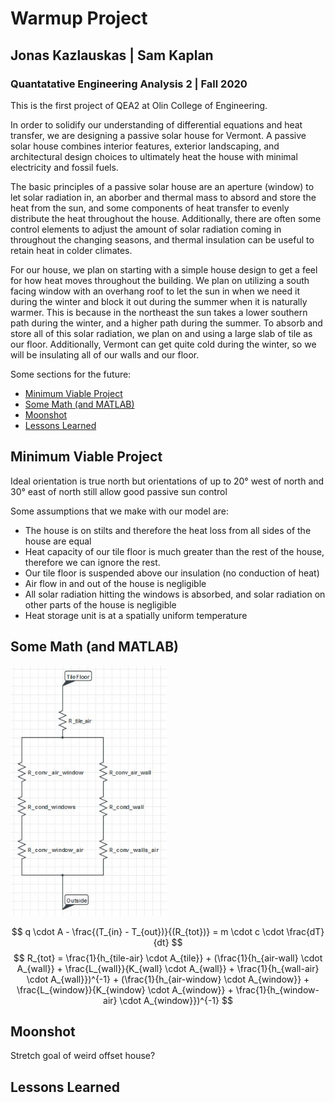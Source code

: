# Warmup Project
## Jonas Kazlauskas | Sam Kaplan
### Quantatative Engineering Analysis 2 | Fall 2020

This is the first project of QEA2 at Olin College of Engineering.


In order to solidify our understanding of differential equations and heat transfer, we are designing a passive solar house for Vermont. A passive solar house combines interior features, exterior landscaping, and architectural design choices to ultimately heat the house with minimal electricity and fossil fuels. 

The basic principles of a passive solar house are an aperture (window) to let solar radiation in, an aborber and thermal mass to absord and store the heat from the sun, and some components of heat transfer to evenly distribute the heat throughout the house. Additionally, there are often some control elements to adjust the amount of solar radiation coming in throughout the changing seasons, and thermal insulation can be useful to retain heat in colder climates.

For our house, we plan on starting with a simple house design to get a feel for how heat moves throughout the building. We plan on utilizing a south facing window with an overhang roof to let the sun in when we need it during the winter and block it out during the summer when it is naturally warmer. This is because in the northeast the sun takes a lower southern path during the winter, and a higher path during the summer. To absorb and store all of this solar radiation, we plan on and using a large slab of tile as our floor. Additionally, Vermont can get quite cold during the winter, so we will be insulating all of our walls and our floor. 


Some sections for the future:

* [Minimum Viable Project](#teleoperation)
* [Some Math (and MATLAB)](#math-and-matlab)
* [Moonshot](#driving-in-a-Square)
* [Lessons Learned](#following-a-Wall)


## Minimum Viable Project
Ideal orientation is true north but orientations of up to 20° west of north and 30° east of north still allow good passive sun control

Some assumptions that we make with our model are:
- The house is on stilts and therefore the heat loss from all sides of the house are equal
- Heat capacity of our tile floor is much greater than the rest of the house, therefore we can ignore the rest.
- Our tile floor is suspended above our insulation (no conduction of heat)
- Air flow in and out of the house is negligible
- All solar radiation hitting the windows is absorbed, and solar radiation on other parts of the house is negligible
-  Heat storage unit is at a spatially uniform temperature


## Some Math (and MATLAB)
<img src="data/figs/ResistorDiagram1.jpg"
     alt="Resistor Diagram"
     style="width:250px;height:400px;float left;"/>

$$
q \cdot A - \frac{(T_{in} - T_{out})}{(R_{tot})} = m \cdot c \cdot \frac{dT}{dt}
$$
$$
R_{tot} = \frac{1}{h_{tile-air} \cdot A_{tile}} + (\frac{1}{h_{air-wall} \cdot A_{wall}} + \frac{L_{wall}}{K_{wall} \cdot A_{wall}} + \frac{1}{h_{wall-air} \cdot A_{wall}})^{-1} + (\frac{1}{h_{air-window} \cdot A_{window}} + \frac{L_{window}}{K_{window} \cdot A_{window}} + \frac{1}{h_{window-air} \cdot A_{window}})^{-1}
$$



## Moonshot
Stretch goal of weird offset house?

## Lessons Learned

